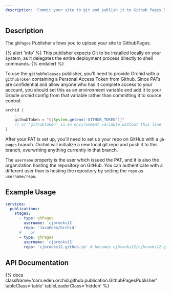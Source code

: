 ```yaml
---
description: 'Commit your site to git and publish it to Github Pages.'
---
```


## Description

The `ghPages` Publisher allows you to upload your site to GithubPages.

{% alert 'info' %}
This publisher expects Git to be installed locally on your system, as it delegates the entire deployment process 
directly to shell commands.
{% endalert %}

To use the `githubReleases` publisher, you'll need to provide Orchid with a `githubToken` containing a Personal Access 
Token from Github. Since PATs are confidential and allow anyone who has it complete access to your account, you should 
set this as an environment variable and add it to your Gradle orchid config from that variable rather than committing it 
to source control.

```groovy
orchid {
    ...
    githubToken = "${System.getenv('GITHUB_TOKEN')}" 
    // or 'githubToken' in an environment variable without this line
}
```

After your PAT is set up, you'll need to set up your repo on GitHub with a `gh-pages` branch. Orchid will initialize a 
new local git repo and push it to this branch, overwriting anything currently in that branch. 

The `username` property is the user which issued the PAT, and it is also the organization hosting the repository on 
GitHub. You can authenticate with a different user than is hosting the repository by setting the `repo` as 
`username/repo`.

## Example Usage

```yaml
services:
  publications: 
    stages: 
      - type: ghPages
        username: 'cjbrooks12'
        repo: 'JavaEden/Orchid'
      #    or
      - type: ghPages
        username: 'cjbrooks12'
        repo: 'cjbrooks12.github.io' # becomes cjbrooks12/cjbrooks12.github.io 
```

## API Documentation

{% docs className='com.eden.orchid.github.publication.GithubPagesPublisher' tableClass='table' tableLeaderClass='hidden' %}
